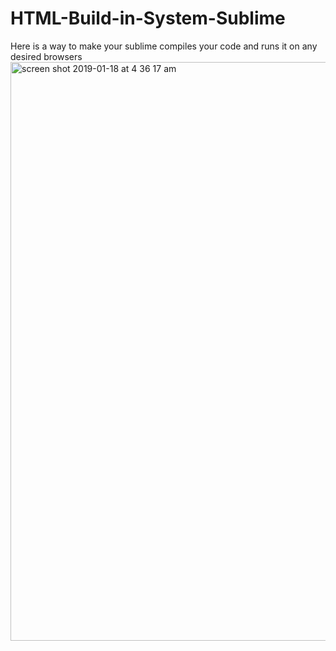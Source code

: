 # HTML-Build-in-System-Sublime
Here is a way to make your sublime compiles your code and runs it on any desired browsers 
<img width="926" alt="screen shot 2019-01-18 at 4 36 17 am" src="https://user-images.githubusercontent.com/32437621/51378960-543e3100-1adc-11e9-9efa-44cad5e53589.png">

